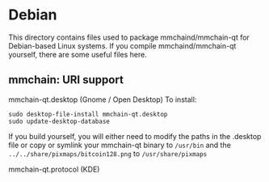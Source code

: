 
Debian
====================
This directory contains files used to package mmchaind/mmchain-qt
for Debian-based Linux systems. If you compile mmchaind/mmchain-qt yourself, there are some useful files here.

## mmchain: URI support ##


mmchain-qt.desktop  (Gnome / Open Desktop)
To install:

	sudo desktop-file-install mmchain-qt.desktop
	sudo update-desktop-database

If you build yourself, you will either need to modify the paths in
the .desktop file or copy or symlink your mmchain-qt binary to `/usr/bin`
and the `../../share/pixmaps/bitcoin128.png` to `/usr/share/pixmaps`

mmchain-qt.protocol (KDE)

